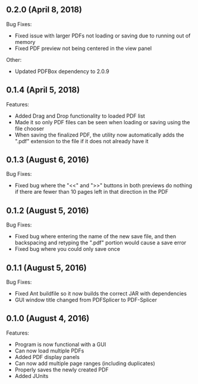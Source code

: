 ## 0.2.0 (April 8, 2018)

Bug Fixes:

- Fixed issue with larger PDFs not loading or saving due to running out of memory
- Fixed PDF preview not being centered in the view panel

Other:

- Updated PDFBox dependency to 2.0.9

## 0.1.4 (April 5, 2018)

Features:

- Added Drag and Drop functionality to loaded PDF list
- Made it so only PDF files can be seen when loading or saving using the file chooser
- When saving the finalized PDF, the utility now automatically adds the ".pdf" extension to the file if it does not already have it

## 0.1.3 (August 6, 2016)

Bug Fixes:

- Fixed bug where the "<<" and ">>" buttons in both previews do nothing
if there are fewer than 10 pages left in that direction in the PDF

## 0.1.2 (August 5, 2016)

Bug Fixes:

- Fixed bug where entering the name of the new save file, and then
backspacing and retyping the ".pdf" portion would cause a save error
- Fixed bug where you could only save once

## 0.1.1 (August 5, 2016)

Bug Fixes:

- Fixed Ant buildfile so it now builds the correct JAR with dependencies
- GUI window title changed from PDFSplicer to PDF-Splicer

## 0.1.0 (August 4, 2016)

Features:

- Program is now functional with a GUI
- Can now load multiple PDFs
- Added PDF display panels
- Can now add multiple page ranges (including duplicates)
- Properly saves the newly created PDF
- Added JUnits